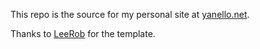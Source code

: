 This repo is the source for my personal site at [yanello.net](yanello.net).

Thanks to [LeeRob](https://github.com/leerob/leerob.io) for the template.


